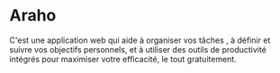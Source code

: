 # Araho
C'est une  application web qui aide à organiser vos tâches , à définir et suivre vos objectifs personnels, et à utiliser des outils de productivité intégrés pour maximiser votre efficacité, le tout gratuitement. 
